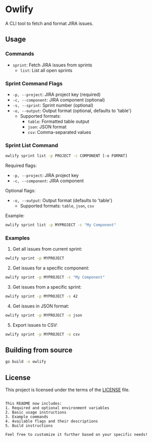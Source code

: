 # Owlify

A CLI tool to fetch and format JIRA issues.

## Usage

### Commands

- `sprint`: Fetch JIRA issues from sprints
  - `list`: List all open sprints

### Sprint Command Flags

- `-p, --project`: JIRA project key (required)
- `-c, --component`: JIRA component (optional)
- `-s, --sprint`: Sprint number (optional)
- `-o, --output`: Output format (optional, defaults to 'table')
  - Supported formats: 
    - `table`: Formatted table output
    - `json`: JSON format
    - `csv`: Comma-separated values

### Sprint List Command
```bash
owlify sprint list -p PROJECT -c COMPONENT [-o FORMAT]
```

Required flags:
- `-p, --project`: JIRA project key
- `-c, --component`: JIRA component

Optional flags:
- `-o, --output`: Output format (defaults to 'table')
  - Supported formats: `table`, `json`, `csv`

Example:
```bash
owlify sprint list -p MYPROJECT -c "My Component"
```

### Examples

1. Get all issues from current sprint:
```bash
owlify sprint -p MYPROJECT
```

2. Get issues for a specific component:
```bash
owlify sprint -p MYPROJECT -c "My Component"
```

3. Get issues from a specific sprint:
```bash
owlify sprint -p MYPROJECT -s 42
```

4. Get issues in JSON format:
```bash
owlify sprint -p MYPROJECT -o json
```

5. Export issues to CSV:
```bash
owlify sprint -p MYPROJECT -o csv
```

## Building from source

```bash
go build -o owlify
```

## License

This project is licensed under the terms of the [LICENSE](LICENSE) file.
```

This README now includes:
1. Required and optional environment variables
2. Basic usage instructions
3. Example commands
4. Available flags and their descriptions
5. Build instructions

Feel free to customize it further based on your specific needs!